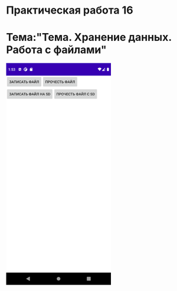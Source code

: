 Практическая работа 16
==============================================
Тема:"Тема. Хранение данных. Работа с файлами"
==============================================
<img src="1.png" height="600">
